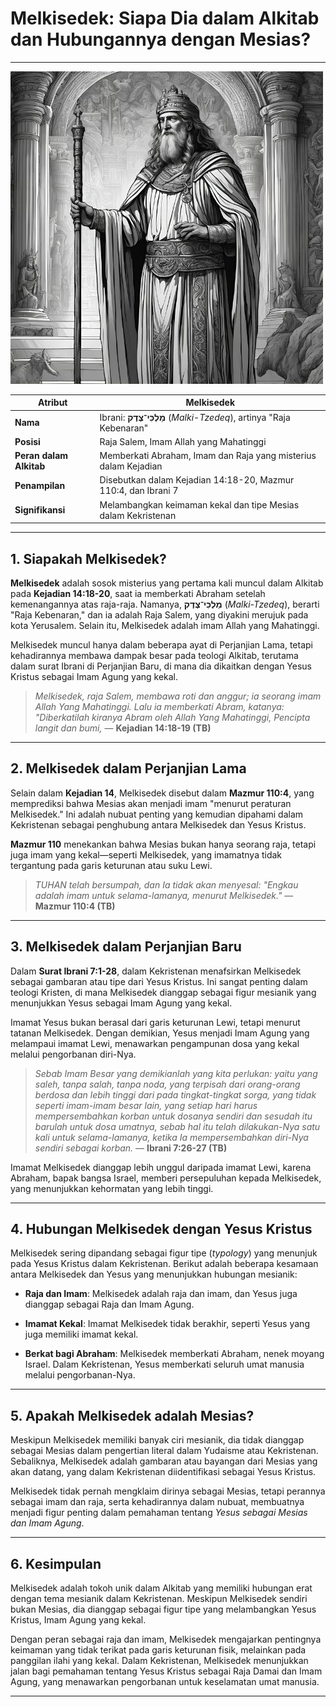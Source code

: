 # Melkisedek: Siapa Dia dalam Alkitab dan Hubungannya dengan Mesias?

---

![Melkisedek dalam Perjanjian Lama, tipe mesianik yang merujuk pada Yesus sebagai Imam Agung](konten/img/entitas/melkisedek.jpg)

| **Atribut** | **Melkisedek** |
|---|---|
| **Nama** | Ibrani: **מַלְכִּי־צֶדֶק** (*Malki-Tzedeq*), artinya "Raja Kebenaran" |
| **Posisi** | Raja Salem, Imam Allah yang Mahatinggi |
| **Peran dalam Alkitab** | Memberkati Abraham, Imam dan Raja yang misterius dalam Kejadian |
| **Penampilan** | Disebutkan dalam Kejadian 14:18-20, Mazmur 110:4, dan Ibrani 7 |
| **Signifikansi** | Melambangkan keimaman kekal dan tipe Mesias dalam Kekristenan |

---

## 1. Siapakah Melkisedek?

**Melkisedek** adalah sosok misterius yang pertama kali muncul dalam Alkitab pada **Kejadian 14:18-20**, saat ia memberkati Abraham setelah kemenangannya atas raja-raja. Namanya, **מַלְכִּי־צֶדֶק** (*Malki-Tzedeq*), berarti "Raja Kebenaran," dan ia adalah Raja Salem, yang diyakini merujuk pada kota Yerusalem. Selain itu, Melkisedek adalah imam Allah yang Mahatinggi.

Melkisedek muncul hanya dalam beberapa ayat di Perjanjian Lama, tetapi kehadirannya membawa dampak besar pada teologi Alkitab, terutama dalam surat Ibrani di Perjanjian Baru, di mana dia dikaitkan dengan Yesus Kristus sebagai Imam Agung yang kekal.

> *Melkisedek, raja Salem, membawa roti dan anggur; ia seorang imam Allah Yang Mahatinggi.*
*Lalu ia memberkati Abram, katanya: "Diberkatilah kiranya Abram oleh Allah Yang Mahatinggi, Pencipta langit dan bumi,*
> — **Kejadian 14:18-19 (TB)**

---

## 2. Melkisedek dalam Perjanjian Lama

Selain dalam **Kejadian 14**, Melkisedek disebut dalam **Mazmur 110:4**, yang memprediksi bahwa Mesias akan menjadi imam "menurut peraturan Melkisedek." Ini adalah nubuat penting yang kemudian dipahami dalam Kekristenan sebagai penghubung antara Melkisedek dan Yesus Kristus.

**Mazmur 110** menekankan bahwa Mesias bukan hanya seorang raja, tetapi juga imam yang kekal—seperti Melkisedek, yang imamatnya tidak tergantung pada garis keturunan atau suku Lewi.

> *TUHAN telah bersumpah, dan Ia tidak akan menyesal: "Engkau adalah imam untuk selama-lamanya, menurut Melkisedek."*
> — **Mazmur 110:4 (TB)**

---

## 3. Melkisedek dalam Perjanjian Baru

Dalam **Surat Ibrani 7:1-28**, dalam Kekristenan menafsirkan Melkisedek sebagai gambaran atau tipe dari Yesus Kristus. Ini sangat penting dalam teologi Kristen, di mana Melkisedek dianggap sebagai figur mesianik yang menunjukkan Yesus sebagai Imam Agung yang kekal.

Imamat Yesus bukan berasal dari garis keturunan Lewi, tetapi menurut tatanan Melkisedek. Dengan demikian, Yesus menjadi Imam Agung yang melampaui imamat Lewi, menawarkan pengampunan dosa yang kekal melalui pengorbanan diri-Nya.

> *Sebab Imam Besar yang demikianlah yang kita perlukan: yaitu yang saleh, tanpa salah, tanpa noda, yang terpisah dari orang-orang berdosa dan lebih tinggi dari pada tingkat-tingkat sorga, yang tidak seperti imam-imam besar lain, yang setiap hari harus mempersembahkan korban untuk dosanya sendiri dan sesudah itu barulah untuk dosa umatnya, sebab hal itu telah dilakukan-Nya satu kali untuk selama-lamanya, ketika Ia mempersembahkan diri-Nya sendiri sebagai korban.*
> — **Ibrani 7:26-27 (TB)**

Imamat Melkisedek dianggap lebih unggul daripada imamat Lewi, karena Abraham, bapak bangsa Israel, memberi persepuluhan kepada Melkisedek, yang menunjukkan kehormatan yang lebih tinggi.

---

## 4. Hubungan Melkisedek dengan Yesus Kristus

Melkisedek sering dipandang sebagai figur tipe (*typology*) yang menunjuk pada Yesus Kristus dalam Kekristenan. Berikut adalah beberapa kesamaan antara Melkisedek dan Yesus yang menunjukkan hubungan mesianik:

- **Raja dan Imam**: Melkisedek adalah raja dan imam, dan Yesus juga dianggap sebagai Raja dan Imam Agung.

- **Imamat Kekal**: Imamat Melkisedek tidak berakhir, seperti Yesus yang juga memiliki imamat kekal.

- **Berkat bagi Abraham**: Melkisedek memberkati Abraham, nenek moyang Israel. Dalam Kekristenan, Yesus memberkati seluruh umat manusia melalui pengorbanan-Nya.

---

## 5. Apakah Melkisedek adalah Mesias?

Meskipun Melkisedek memiliki banyak ciri mesianik, dia tidak dianggap sebagai Mesias dalam pengertian literal dalam Yudaisme atau Kekristenan. Sebaliknya, Melkisedek adalah gambaran atau bayangan dari Mesias yang akan datang, yang dalam Kekristenan diidentifikasi sebagai Yesus Kristus.

Melkisedek tidak pernah mengklaim dirinya sebagai Mesias, tetapi perannya sebagai imam dan raja, serta kehadirannya dalam nubuat, membuatnya menjadi figur penting dalam pemahaman tentang *Yesus sebagai Mesias dan Imam Agung*.

---

## 6. Kesimpulan

Melkisedek adalah tokoh unik dalam Alkitab yang memiliki hubungan erat dengan tema mesianik dalam Kekristenan. Meskipun Melkisedek sendiri bukan Mesias, dia dianggap sebagai figur tipe yang melambangkan Yesus Kristus, Imam Agung yang kekal.

Dengan peran sebagai raja dan imam, Melkisedek mengajarkan pentingnya keimaman yang tidak terikat pada garis keturunan fisik, melainkan pada panggilan ilahi yang kekal. Dalam Kekristenan, Melkisedek menunjukkan jalan bagi pemahaman tentang Yesus Kristus sebagai Raja Damai dan Imam Agung, yang menawarkan pengorbanan untuk keselamatan umat manusia.

---